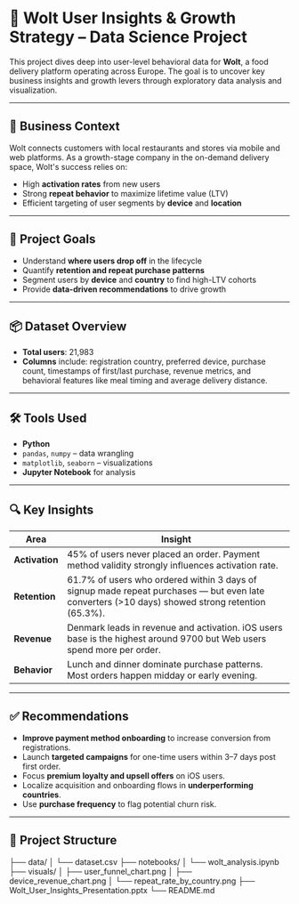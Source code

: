 # 🚀 Wolt User Insights & Growth Strategy – Data Science Project

This project dives deep into user-level behavioral data for **Wolt**, a food delivery platform operating across Europe. The goal is to uncover key business insights and growth levers through exploratory data analysis and visualization.

---

## 🏢 Business Context

Wolt connects customers with local restaurants and stores via mobile and web platforms. As a growth-stage company in the on-demand delivery space, Wolt's success relies on:

- High **activation rates** from new users
- Strong **repeat behavior** to maximize lifetime value (LTV)
- Efficient targeting of user segments by **device** and **location**

---

## 🎯 Project Goals

- Understand **where users drop off** in the lifecycle
- Quantify **retention and repeat purchase patterns**
- Segment users by **device** and **country** to find high-LTV cohorts
- Provide **data-driven recommendations** to drive growth

---

## 📦 Dataset Overview

- **Total users**: 21,983
- **Columns** include: registration country, preferred device, purchase count, timestamps of first/last purchase, revenue metrics, and behavioral features like meal timing and average delivery distance.

---

## 🛠️ Tools Used

- **Python**
- `pandas`, `numpy` – data wrangling  
- `matplotlib`, `seaborn` – visualizations  
- **Jupyter Notebook** for analysis

---

## 🔍 Key Insights

| Area              | Insight |
|------------------|---------|
| **Activation**    | 45% of users never placed an order. Payment method validity strongly influences activation rate. |
| **Retention**     | 61.7% of users who ordered within 3 days of signup made repeat purchases — but even late converters (>10 days) showed strong retention (65.3%). |
| **Revenue**       | Denmark leads in revenue and activation. iOS users base is the highest around 9700 but Web users spend more per order. |
| **Behavior**      | Lunch and dinner dominate purchase patterns. Most orders happen midday or early evening. |

---

## ✅ Recommendations

- **Improve payment method onboarding** to increase conversion from registrations.
- Launch **targeted campaigns** for one-time users within 3–7 days post first order.
- Focus **premium loyalty and upsell offers** on iOS users.
- Localize acquisition and onboarding flows in **underperforming countries**.
- Use **purchase frequency** to flag potential churn risk.

---


## 📁 Project Structure

├── data/
│ └── dataset.csv
├── notebooks/
│ └── wolt_analysis.ipynb
├── visuals/
│ ├── user_funnel_chart.png
│ ├── device_revenue_chart.png
│ └── repeat_rate_by_country.png
├── Wolt_User_Insights_Presentation.pptx
└── README.md
